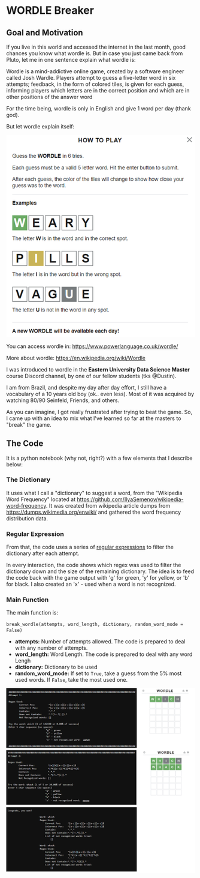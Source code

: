 
# WORDLE Breaker

## Goal and Motivation

If you live in this world and accessed the internet in the last month, good chances you know what wordle is. But in case you just came back from Pluto, let me in one sentence explain what wordle is:

Wordle is a mind-addictive online game, created by a software engineer called Josh Wardle. Players attempt to guess a five-letter word in six attempts; feedback, in the form of colored tiles, is given for each guess, informing players which letters are in the correct position and which are in other positions of the answer word

For the time being, wordle is only in English and give 1 word per day (thank god).

But let wordle explain itself:

![wordle instructions](wordle%20instructions.png)

You can access wordle in: https://www.powerlanguage.co.uk/wordle/

More about wordle: https://en.wikipedia.org/wiki/Wordle

I was introduced to wordle in the **Eastern University Data Science Master** course Discord channel, by one of our fellow students (tks @Dustin). 

I am from Brazil, and despite my day after day effort, I still have a vocabulary of a 10 years old boy (ok.. even less). Most of it was acquired by watching 80/90 Seinfeld, Friends, and others.

As you can imagine, I got really frustrated after trying to beat the game. So, I came up with an idea to mix what I've learned so far at the masters to "break" the game.

## The Code

It is a python notebook (why not, right?) with a few elements that I describe below:

### The Dictionary

It uses what I call a "dictionary" to suggest a word, from the "Wikipedia Word Frequency" located at https://github.com/IlyaSemenov/wikipedia-word-frequency.
It was created from wikipedia article dumps from https://dumps.wikimedia.org/enwiki/ and gathered the word frequency distribution data.

### Regular Expression

From that, the code uses a series of [regular expressions](https://simple.wikipedia.org/wiki/Regular_expression#:~:text=A%20regular%20expression%20%28abbreviated%20regexp,of%20characters%20using%20syntactic%20rules.&text=A%20regular%20expression%20processor%20is,that%20examines%20a%20text%20string.) to filter the dictionary after each attempt. 

In every interaction, the code shows which regex was used to filter the dictionary down and the size of the remaining dictionary. The idea is to feed the code back with the game output with 'g' for green, 'y' for yellow, or 'b' for black. I also created an 'x' - used when a word is not recognized.


### Main Function
The main function is:

    break_wordle(attempts, word_length, dictionary, random_word_mode = False)

 - **attempts:** Number of attempts allowed. The code is prepared to deal
   with any number of attempts.
 - **word_length:** Word Length. The code is prepared to deal with any word
   Lengh  
 - **dictionary:** Dictionary to be used
 - **random_word_mode:** If set to `True`, take a guess from the 5% most
   used words. If `False`, take the most used one.


![game played](all%20attempts.png)

